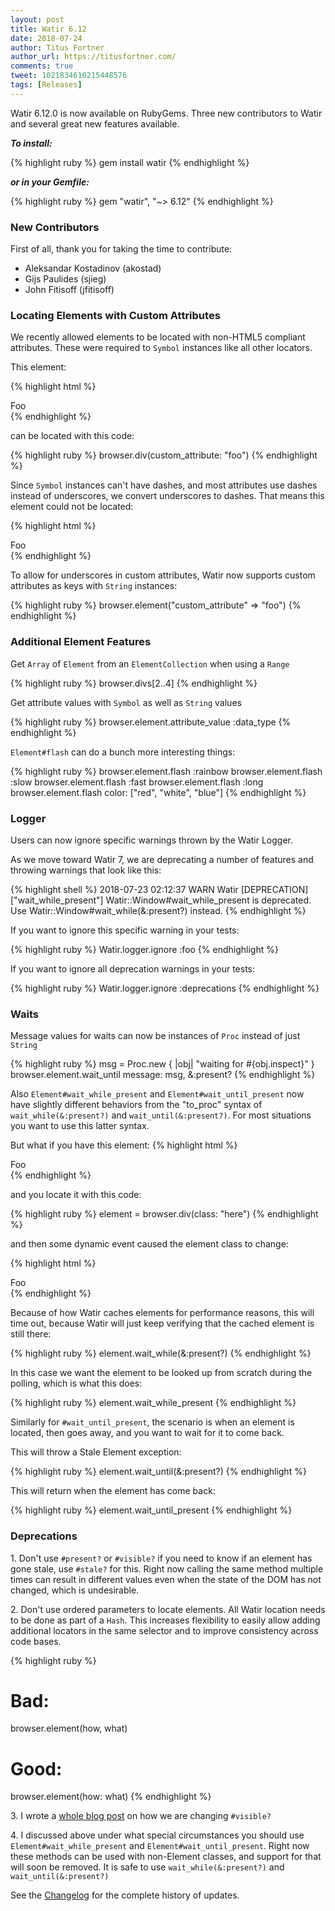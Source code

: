 ```yaml
---
layout: post
title: Watir 6.12
date: 2018-07-24
author: Titus Fortner
author_url: https://titusfortner.com/
comments: true
tweet: 1021834610215448576
tags: [Releases]
---
```


Watir 6.12.0 is now available on RubyGems. Three new contributors to Watir and several great new features available.
<!--more-->

***To install:***

{% highlight ruby %}
gem install watir
{% endhighlight %}

***or in your Gemfile:*** 

{% highlight ruby %}
gem "watir", "~> 6.12"
{% endhighlight %}
<p></p>

### New Contributors

First of all, thank you for taking the time to contribute:
* Aleksandar Kostadinov (akostad)
* Gijs Paulides (sjieg)
* John Fitisoff (jfitisoff)
<p></p>

### Locating Elements with Custom Attributes

We recently allowed elements to be located with non-HTML5 compliant attributes.
These were required to `Symbol` instances like all other locators.

This element:

{% highlight html %}
<div custom-attribute="foo">Foo</div>
{% endhighlight %}

can be located with this code:

{% highlight ruby %}
browser.div(custom_attribute: "foo")
{% endhighlight %}

Since `Symbol` instances can't have dashes, and most attributes use dashes instead 
of underscores, we convert underscores to dashes. That means this element could
not be located:

{% highlight html %}
<div custom_attribute="foo">Foo</div>
{% endhighlight %}

To allow for underscores in custom attributes, Watir now supports 
custom attributes as keys with `String` instances:

{% highlight ruby %}
browser.element("custom_attribute" => "foo")
{% endhighlight %}

<p></p>

### Additional Element Features

Get `Array` of `Element` from an `ElementCollection` when using a `Range`

{% highlight ruby %}
browser.divs[2..4] 
{% endhighlight %}

Get attribute values with `Symbol` as well as `String` values

{% highlight ruby %}
browser.element.attribute_value :data_type
{% endhighlight %}

`Element#flash` can do a bunch more interesting things:

{% highlight ruby %}
browser.element.flash :rainbow
browser.element.flash :slow
browser.element.flash :fast
browser.element.flash :long
browser.element.flash color: ["red", "white", "blue"]
{% endhighlight %}

<p></p>

### Logger

Users can now ignore specific warnings thrown by the Watir Logger.

As we move toward Watir 7, we are deprecating a number of features
and throwing warnings that look like this:

{% highlight shell %}
2018-07-23 02:12:37 WARN Watir [DEPRECATION] ["wait_while_present"] Watir::Window#wait_while_present is deprecated. Use Watir::Window#wait_while(&:present?) instead.
{% endhighlight %}

If you want to ignore this specific warning in your tests:

{% highlight ruby %}
Watir.logger.ignore :foo
{% endhighlight %}

If you want to ignore all deprecation warnings in your tests:

{% highlight ruby %}
Watir.logger.ignore :deprecations
{% endhighlight %}

<p></p>

### Waits

Message values for waits can now be instances of `Proc` instead of just `String`

{% highlight ruby %}
msg = Proc.new { |obj| "waiting for #{obj.inspect}" }
browser.element.wait_until message: msg, &:present?
{% endhighlight %}

Also `Element#wait_while_present` and `Element#wait_until_present` now have
slightly different behaviors from the "to_proc" syntax of `wait_while(&:present?)` and `wait_until(&:present?)`.
For most situations you want to use this latter syntax. 

But what if you have this element:
{% highlight html %}
<div class="here">Foo</div>
{% endhighlight %}

and you locate it with this code:

{% highlight ruby %}
element = browser.div(class: "here")
{% endhighlight %}

and then some dynamic event caused the element class to change:

{% highlight html %}
<div class="not-here">Foo</div>
{% endhighlight %}

Because of how Watir caches elements for performance reasons, this will time out,
because Watir will just keep verifying that the cached element is still there:

{% highlight ruby %}
element.wait_while(&:present?)
{% endhighlight %}

In this case we want the element to be looked up from scratch during the polling, 
which is what this does:

{% highlight ruby %}
element.wait_while_present
{% endhighlight %}

Similarly for `#wait_until_present`, the scenario is when an element is located, then goes away,
and you want to wait for it to come back.

This will throw a Stale Element exception:

{% highlight ruby %}
element.wait_until(&:present?)
{% endhighlight %}

This will return when the element has come back:

{% highlight ruby %}
element.wait_until_present
{% endhighlight %}

<p></p>

### Deprecations

1\.  Don't use `#present?` or `#visible?` if you need to know if an element has gone stale, use
`#stale?` for this. Right now calling the same method multiple times can result in different
values even when the state of the DOM has not changed, which is undesirable.

2\.  Don't use ordered parameters to locate elements.
All Watir location needs to be done as part of a `Hash`. This increases flexibility
to easily allow adding additional locators in the same selector and to improve
consistency across code bases.


{% highlight ruby %}
# Bad:
browser.element(how, what)

# Good:
browser.element(how: what)
{% endhighlight %}

3\.  I wrote a [whole blog post](http://watir.com/element-existentialism/) on how we are changing `#visible?`

4\.  I discussed above under what special circumstances you should use
 `Element#wait_while_present` and `Element#wait_until_present`. Right now these methods
 can be used with non-Element classes, and support for that will soon be removed. It is safe to use
 `wait_while(&:present?)` and `wait_until(&:present?)`
 

See the [Changelog](https://github.com/watir/watir/blob/main/CHANGES.md) 
for the complete history of updates.